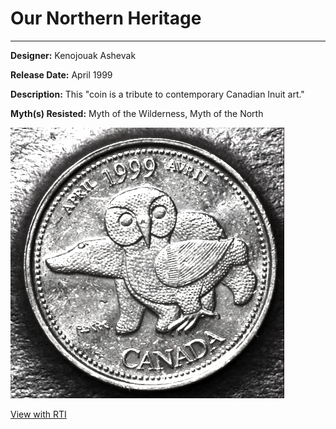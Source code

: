 # Our Northern Heritage

*     *     *     *  

**Designer:** Kenojouak Ashevak

**Release Date:** April 1999

**Description:** This "coin is a tribute to contemporary Canadian Inuit art."

**Myth(s) Resisted:** Myth of the Wilderness, Myth of the North

![Image](April-1999.jpg)

[View with RTI](https://mslafrenie.github.io/April-99-Coin/)

<div id="viewerContainer">
		<script  type="text/javascript">
			createRtiViewer("viewerContainer", "webrti", 900, 600); 
		</script>
	</div>
	

  
